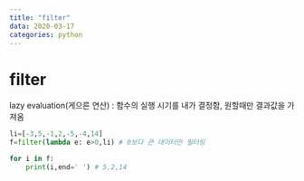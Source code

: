 ```yaml
---
title: "filter"
data: 2020-03-17
categories: python
---
```


# filter
lazy evaluation(게으른 연산) : 함수의 실행 시기를 내가 결정함, 원할때만 결과값을 가져옴

```python
li=[-3,5,-1,2,-5,-4,14]
f=filter(lambda e: e>0,li) # 0보다 큰 데이터만 필터링

for i in f:
    print(i,end=' ') # 5,2,14
```
